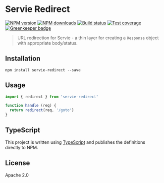 # Servie Redirect

[![NPM version](https://img.shields.io/npm/v/servie-redirect.svg?style=flat)](https://npmjs.org/package/servie-redirect)
[![NPM downloads](https://img.shields.io/npm/dm/servie-redirect.svg?style=flat)](https://npmjs.org/package/servie-redirect)
[![Build status](https://img.shields.io/travis/serviejs/servie-redirect.svg?style=flat)](https://travis-ci.org/serviejs/servie-redirect)
[![Test coverage](https://img.shields.io/coveralls/serviejs/servie-redirect.svg?style=flat)](https://coveralls.io/r/serviejs/servie-redirect?branch=master)
[![Greenkeeper badge](https://badges.greenkeeper.io/serviejs/servie-redirect.svg)](https://greenkeeper.io/)

> URL redirection for Servie - a thin layer for creating a `Response` object with appropriate body/status.

## Installation

```
npm install servie-redirect --save
```

## Usage

```ts
import { redirect } from 'servie-redirect'

function handle (req) {
  return redirect(req, '/goto')
}
```

## TypeScript

This project is written using [TypeScript](https://github.com/Microsoft/TypeScript) and publishes the definitions directly to NPM.

## License

Apache 2.0
